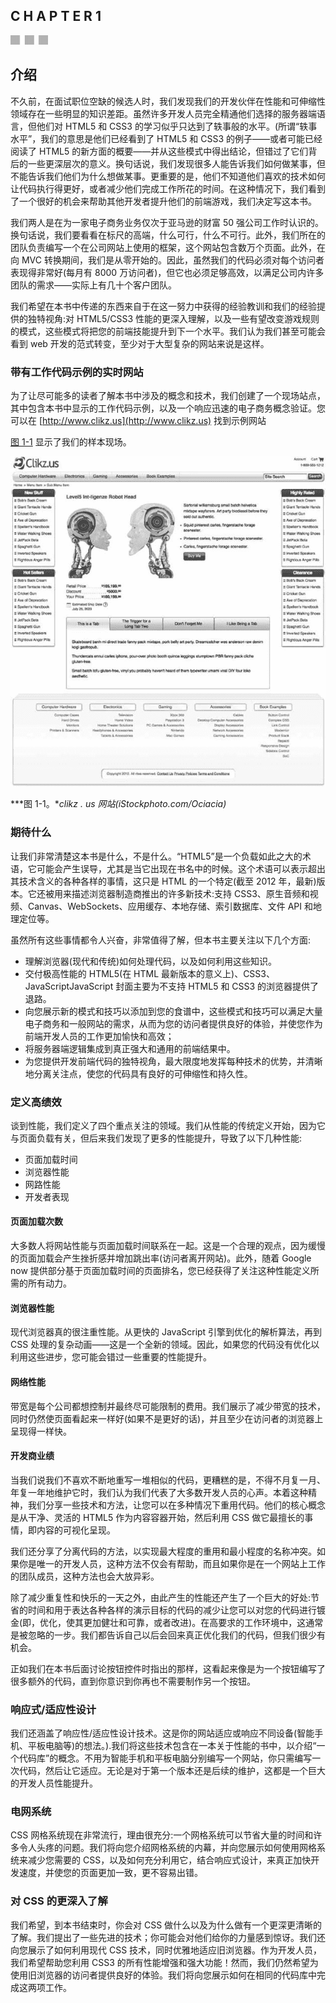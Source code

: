## C H A P T E R 1

![images](img/3square.jpg)

## 介绍

不久前，在面试职位空缺的候选人时，我们发现我们的开发伙伴在性能和可伸缩性领域存在一些明显的知识差距。虽然许多开发人员完全精通他们选择的服务器端语言，但他们对 HTML5 和 CSS3 的学习似乎只达到了轶事般的水平。(所谓“轶事水平”，我们的意思是他们已经看到了 HTML5 和 CSS3 的例子——或者可能已经阅读了 HTML5 的新方面的概要——并从这些模式中得出结论，但错过了它们背后的一些更深层次的意义。换句话说，我们发现很多人能告诉我们如何做某事，但不能告诉我们他们为什么想做某事。更重要的是，他们不知道他们喜欢的技术如何让代码执行得更好，或者减少他们完成工作所花的时间。在这种情况下，我们看到了一个很好的机会来帮助其他开发者提升他们的前端游戏，我们决定写这本书。

我们两人是在为一家电子商务业务仅次于亚马逊的财富 50 强公司工作时认识的。换句话说，我们要看看在标尺的高端，什么可行，什么不可行。此外，我们所在的团队负责编写一个在公司网站上使用的框架，这个网站包含数万个页面。此外，在向 MVC 转换期间，我们是从零开始的。因此，虽然我们的代码必须对每个访问者表现得非常好(每月有 8000 万访问者)，但它也必须足够高效，以满足公司内许多团队的需求——实际上有几十个客户团队。

我们希望在本书中传递的东西来自于在这一努力中获得的经验教训和我们的经验提供的独特视角:对 HTML5/CSS3 性能的更深入理解，以及一些有望改变游戏规则的模式，这些模式将把您的前端技能提升到下一个水平。我们认为我们甚至可能会看到 web 开发的范式转变，至少对于大型复杂的网站来说是这样。

### 带有工作代码示例的实时网站

为了让尽可能多的读者了解本书中涉及的概念和技术，我们创建了一个现场站点，其中包含本书中显示的工作代码示例，以及一个响应迅速的电子商务概念验证。您可以在 [http://www.clikz.us](http://www.clikz.us) 找到示例网站

[图 1-1](#fig_1_1) 显示了我们的样本现场。

![images](img/9781430245247_Fig01-01.jpg)

***图 1-1。**clikz . us 网站(iStockphoto.com/Ociacia)*

### 期待什么

让我们非常清楚这本书是什么，不是什么。“HTML5”是一个负载如此之大的术语，它可能会产生误导，尤其是当它出现在书名中的时候。这个术语可以表示超出其技术含义的各种各样的事情，这只是 HTML 的一个特定(截至 2012 年，最新)版本。它还被用来描述浏览器制造商推出的许多新技术:支持 CSS3、原生音频和视频、Canvas、WebSockets、应用缓存、本地存储、索引数据库、文件 API 和地理定位等。

虽然所有这些事情都令人兴奋，非常值得了解，但本书主要关注以下几个方面:

*   理解浏览器(现代和传统)如何处理代码，以及如何利用这些知识。
*   交付极高性能的 HTML5(在 HTML 最新版本的意义上)、CSS3、JavaScriptJavaScript 封面主要为不支持 HTML5 和 CSS3 的浏览器提供了退路。
*   向您展示新的模式和技巧以添加到您的食谱中，这些模式和技巧可以满足大量电子商务和一般网站的需求，从而为您的访问者提供良好的体验，并使您作为前端开发人员的工作更加愉快和高效；
*   将服务器端逻辑集成到真正强大和通用的前端结果中。
*   为您提供开发前端代码的独特视角，最大限度地发挥每种技术的优势，并清晰地分离关注点，使您的代码具有良好的可伸缩性和持久性。

### 定义高绩效

谈到性能，我们定义了四个重点关注的领域。我们从性能的传统定义开始，因为它与页面负载有关，但后来我们发现了更多的性能提升，导致了以下几种性能:

*   页面加载时间
*   浏览器性能
*   网路性能
*   开发者表现

#### 页面加载次数

大多数人将网站性能与页面加载时间联系在一起。这是一个合理的观点，因为缓慢的页面加载会产生挫折感并增加跳出率(访问者离开网站)。此外，随着 Google now 提供部分基于页面加载时间的页面排名，您已经获得了关注这种性能定义所需的所有动力。

#### 浏览器性能

现代浏览器真的很注重性能。从更快的 JavaScript 引擎到优化的解析算法，再到 CSS 处理的复杂动画——这是一个全新的领域。因此，如果您的代码没有优化以利用这些进步，您可能会错过一些重要的性能提升。

#### 网络性能

带宽是每个公司都想控制并最终尽可能限制的费用。我们展示了减少带宽的技术，同时仍然使页面看起来一样好(如果不是更好的话)，并且至少在访问者的浏览器上呈现得一样快。

#### 开发商业绩

当我们说我们不喜欢不断地重写一堆相似的代码，更糟糕的是，不得不月复一月、年复一年地维护它时，我们认为我们代表了大多数开发人员的心声。本着这种精神，我们分享一些技术和方法，让您可以在多种情况下重用代码。他们的核心概念是从干净、灵活的 HTML5 作为内容容器开始，然后利用 CSS 做它最擅长的事情，即内容的可视化呈现。

我们还分享了分离代码的方法，以实现最大程度的重用和最小程度的名称冲突。如果你是唯一的开发人员，这种方法不仅会有帮助，而且如果你是在一个网站上工作的团队成员，这种方法也会大放异彩。

除了减少重复性和快乐的一天之外，由此产生的性能还产生了一个巨大的好处:节省的时间和用于表达各种各样的演示目标的代码的减少让您可以对您的代码进行镀金(即，优化，使其更加健壮和可靠，或者改进)。在高要求的工作环境中，这通常是被忽略的一步。我们都告诉自己以后会回来真正优化我们的代码，但我们很少有机会。

正如我们在本书后面讨论按钮控件时指出的那样，这看起来像是为一个按钮编写了很多额外的代码，直到你意识到你再也不需要制作另一个按钮。

### 响应式/适应性设计

我们还涵盖了响应性/适应性设计技术。这是你的网站适应或响应不同设备(智能手机、平板电脑等)的想法。).我们将这些技术包含在一本关于性能的书中，以介绍“一个代码库”的概念。不用为智能手机和平板电脑分别编写一个网站，你只需编写一次代码，然后让它适应。无论是对于第一个版本还是后续的维护，这都是一个巨大的开发人员性能提升。

### 电网系统

CSS 网格系统现在非常流行，理由很充分:一个网格系统可以节省大量的时间和许多令人头疼的问题。我们将向您介绍网格系统的内幕，并向您展示如何使用网格系统来减少您需要的 CSS，以及如何充分利用它，结合响应式设计，来真正加快开发速度，并使您的页面更加一致，更不容易出错。

### 对 CSS 的更深入了解

我们希望，到本书结束时，你会对 CSS 做什么以及为什么做有一个更深更清晰的了解。我们提出了一些先进的技术；你可能会对他们给你的力量感到惊讶。我们还向您展示了如何利用现代 CSS 技术，同时优雅地适应旧浏览器。作为开发人员，我们希望帮助您利用 CSS3 的所有性能增强和强大功能！然而，我们仍然希望为使用旧浏览器的访问者提供良好的体验。我们将向您展示如何在相同的代码库中完成这两项工作。